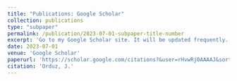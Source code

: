 ```yaml
---
title: "Publications: Google Scholar"
collection: publications
type: "subpaper"
permalink: /publication/2023-07-01-subpaper-title-number
excerpt: 'Go to my Google Scholar site. It will be updated frequently.'
date: 2023-07-01
venue: 'Google Scholar'
paperurl: 'https://scholar.google.com/citations?&user=rHvwRj0AAAAJ&sortby=pubdate'
citation: 'Orduz, J.'
---
```

